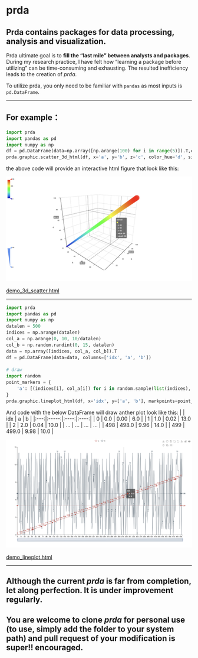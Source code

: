 # prda

## Prda contains packages for data processing, analysis and visualization.

Prda ultimate goal is to **fill the “last mile” between analysts and packages**. During my research practice, I have felt how “learning a package before utilizing” can be time-consuming and exhausting. The resulted inefficiency leads to the creation of *prda*.

To utilize prda, you only need to be familiar with `pandas` as most inputs is `pd.DataFrame`.

----

## For example：

```python
import prda
import pandas as pd
import numpy as np
df = pd.DataFrame(data=np.array([np.arange(100) for i in range(5)]).T,columns=['a', 'b', 'c', 'd', 'e'])
prda.graphic.scatter_3d_html(df, x='a', y='b', z='c', color_hue='d', size_hue='e', title='demo_3d_scatter', filepath='demo_3d_scatter.html')
```

the above code will provide an interactive html figure that look like this:

![Image.png](/demo/3d_scatter_screenshot.png)

[demo_3d_scatter.html](/demo/demo_3d_scatter.html)

----

```python
import prda
import pandas as pd
import numpy as np
datalen = 500
indices = np.arange(datalen)
col_a = np.arange(0, 10, 10/datalen)
col_b = np.random.randint(0, 15, datalen)
data = np.array([indices, col_a, col_b]).T
df = pd.DataFrame(data=data, columns=['idx', 'a', 'b'])

# draw
import random
point_markers = {
    'a': [(indices[i], col_a[i]) for i in random.sample(list(indices), 20)]
}
prda.graphic.lineplot_html(df, x='idx', y=['a', 'b'], markpoints=point_markers, filepath='demo_lineplot.html')
```

And code with the below DataFrame will draw anther plot look like this:
|     |  idx  |   a  |   b  |
|:---:|:-----:|:----:|:----:|
|  0  |  0.0  | 0.00 |  6.0 |
|  1  |  1.0  | 0.02 | 13.0 |
|  2  |  2.0  | 0.04 | 10.0 |
| ... |  ...  |  ... |  ... |
| 498 | 498.0 | 9.96 | 14.0 |
| 499 | 499.0 | 9.98 | 10.0 |


![lineplot_screenshot.png](demo/lineplot_screenshot.png)

[demo_lineplot.html](/demo/demo_lineplot.html)

----

## Although the current *prda* is far from completion, let along perfection. It is under improvement regularly.

## You are welcome to clone *prda* for personal use (to use, simply add the folder to your system path) and **pull request** of your modification is super!! encouraged.

